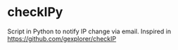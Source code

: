 # checkIPy
Script in Python to notify IP change via email. Inspired in https://github.com/gexplorer/checkIP
